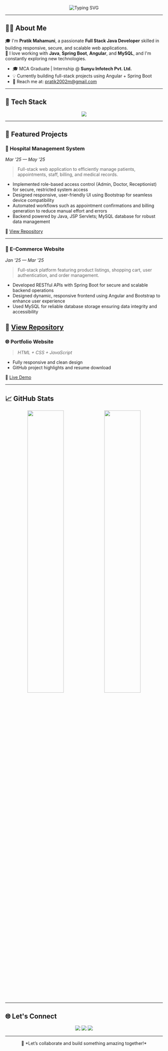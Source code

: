<!-- Profile README -->

<p align="center">
  <img src="https://readme-typing-svg.demolab.com?font=Fira+Code&size=24&pause=1000&color=8F00FF&center=true&vCenter=true&width=1000&lines=Hi%2C+I'm+Pratik+Mahamuni+%F0%9F%91%8B;Java+%7C+Spring+Boot+%7C+Angular+%7C+MySQL+Developer;Turning+ideas+into+real-world+solutions+%F0%9F%92%A1;Let's+build+clean+and+scalable+apps+together+%F0%9F%9A%80" alt="Typing SVG" />
</p>

---

## 👨‍💻 About Me

🎓 I'm **Pratik Mahamuni**, a passionate **Full Stack Java Developer** skilled in building responsive, secure, and scalable web applications.  
🚀 I love working with **Java**, **Spring Boot**, **Angular**, and **MySQL**, and I'm constantly exploring new technologies.

- 🎓 MCA Graduate | Internship @ **Sunyu Infotech Pvt. Ltd.**
- 💡 Currently building full-stack projects using Angular + Spring Boot
- 📧 Reach me at: [pratik2002m@gmail.com](mailto:pratik2002m@gmail.com)

---

## 🧰 Tech Stack

<p align="center">
  <img src="https://skillicons.dev/icons?i=java,spring,hibernate,mysql,angular,html,css,js,git,github" />
</p>

---

## 💼 Featured Projects


### 🏥 **Hospital Management System**  
*Mar '25 — May '25*  
> Full-stack web application to efficiently manage patients, appointments, staff, billing, and medical records.  
- Implemented role-based access control (Admin, Doctor, Receptionist) for secure, restricted system access  
- Designed responsive, user-friendly UI using Bootstrap for seamless device compatibility  
- Automated workflows such as appointment confirmations and billing generation to reduce manual effort and errors  
- Backend powered by Java, JSP Servlets; MySQL database for robust data management  

🔗 [View Repository](https://github.com/Pratik-Mahamuni17/hospital-management)  

---

### 🛒 **E-Commerce Website**  
*Jan '25 — Mar '25*  
> Full-stack platform featuring product listings, shopping cart, user authentication, and order management.  
- Developed RESTful APIs with Spring Boot for secure and scalable backend operations  
- Designed dynamic, responsive frontend using Angular and Bootstrap to enhance user experience  
- Used MySQL for reliable database storage ensuring data integrity and accessibility  

🔗 [View Repository](https://github.com/Pratik-Mahamuni17/ecommerce-platform)  
---

### 🌐 **Portfolio Website**  
> *HTML + CSS + JavaScript*

- Fully responsive and clean design
- GitHub project highlights and resume download

🔗 [Live Demo](https://magical-kitten-418319.netlify.app/)

---

## 📈 GitHub Stats

<p align="center">
  <img src="https://github-readme-stats.vercel.app/api?username=Pratik-Mahamuni17&show_icons=true&theme=radical" width="48%" />
  <img src="https://github-readme-streak-stats.herokuapp.com/?user=Pratik-Mahamuni17&theme=radical" width="48%" />
</p>

---

## 🌐 Let's Connect

<p align="center">
  <a href="https://www.linkedin.com/in/pratik-mahamuni-50b7a1236/"><img src="https://img.shields.io/badge/LinkedIn-blue?style=for-the-badge&logo=linkedin" /></a>
  <a href="mailto:pratik2002m@gmail.com"><img src="https://img.shields.io/badge/Gmail-D14836?style=for-the-badge&logo=gmail&logoColor=white" /></a>
  <a href="https://pratik-mahamuni17.github.io/portfolio/"><img src="https://img.shields.io/badge/Portfolio-purple?style=for-the-badge" /></a>
</p>

---

<p align="center">
  🚀 *Let’s collaborate and build something amazing together!*
</p>
